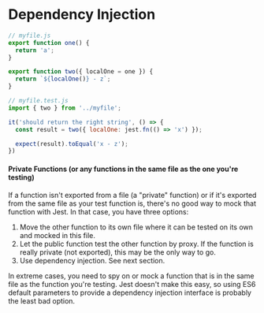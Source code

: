 # Dependency Injection

```js
// myfile.js
export function one() {
  return 'a';
}

export function two({ localOne = one }) {
  return `${localOne()} - z`;
}
```

```js
// myfile.test.js
import { two } from '../myfile';

it('should return the right string', () => {
  const result = two({ localOne: jest.fn(() => 'x') });

  expect(result).toEqual('x - z');
})
```

#### Private Functions (or any functions in the same file as the one you're testing)

If a function isn't exported from a file (a "private" function) or if it's exported from the same file as your test function is, there's no good way to mock that function with Jest. In that case, you have three options:

1. Move the other function to its own file where it can be tested on its own and mocked in this file.
1. Let the public function test the other function by proxy. If the function is really private (not exported), this may be the only way to go.
1. Use dependency injection. See next section.

In extreme cases, you need to spy on or mock a function that is in the same file as the function you're testing. Jest doesn't make this easy, so using ES6 default parameters to provide a dependency injection interface is probably the least bad option.
